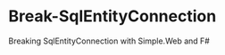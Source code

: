 Break-SqlEntityConnection
=========================

Breaking SqlEntityConnection with Simple.Web and F#
